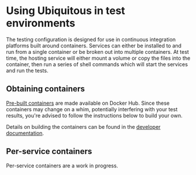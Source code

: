 # Using Ubiquitous in test environments

The testing configuration is designed for use in continuous integration platforms built around containers. Services can either be installed to and run from a single container or be broken out into multiple containers. At test time, the hosting service will either mount a volume or copy the files into the container, then run a series of shell commands which will start the services and run the tests.

## Obtaining containers

[Pre-built containers](https://hub.docker.com/u/ubiquitous/) are made available on Docker Hub. Since these containers may change on a whim, potentially interfering with your test results, you're advised to follow the instructions below to build your own.

Details on building the containers can be found in the [developer documentation](../development/docker.md).

## Per-service containers

Per-service containers are a work in progress.
